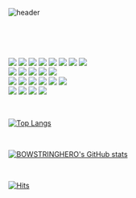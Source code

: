 <div>

![header](https://capsule-render.vercel.app/api?type=wave&color=auto&height=300&section=header&text=Focus%20On%20Your%20Target&fontSize=70)
<br/><br/><br/><br/><br/>

<img src="https://img.shields.io/badge/HTML5-E34F26"/> <img src="https://img.shields.io/badge/css3-1572B6"/>
<img src="https://img.shields.io/badge/Java-F7DF1E"/>
<img src="https://img.shields.io/badge/Python-3776AB"/>
<img src="https://img.shields.io/badge/Kotlin-7F52FF"/>
<img src="https://img.shields.io/badge/OracleDB-F80000"/> <img src="https://img.shields.io/badge/MySQL-4479A1"/> <img src="https://img.shields.io/badge/MariaDB-003545"/>
</br>
<img src="https://img.shields.io/badge/Docker-2496ED"/>
<img src="https://img.shields.io/badge/Firebase-FFCA28"/>
<img src="https://img.shields.io/badge/Spring_Boot-6DB33F"/>
<img src="https://img.shields.io/badge/Apache_Tomcat-F8DC75"/>
<img src="https://img.shields.io/badge/Anaconda-44A833"/>
</br>
<img src="https://img.shields.io/badge/Linux-FCC624"/>
<img src="https://img.shields.io/badge/Windows-0078D6"/>
<img src="https://img.shields.io/badge/iOS-000000"/>
<img src="https://img.shields.io/badge/VMware-607078"/>
<img src="https://img.shields.io/badge/CentOS-262577"/>
<img src="https://img.shields.io/badge/Ubuntu-E95420"/>
</br>
<img src="https://img.shields.io/badge/VSCode-007ACC"/>
<img src="https://img.shields.io/badge/Eclipse_IDE-2C2255"/>
<img src="https://img.shields.io/badge/IntelliJ_IDEA-000000"/>
<img src="https://img.shields.io/badge/Android_Studio-3DDC84"/>

</br>

[![Top Langs](https://github-readme-stats.vercel.app/api/top-langs/?username=BOWSTRINGHERO&layout=compact)](https://github.com/BOWSTRINGHERO)

</br>

[![BOWSTRINGHERO's GitHub stats](https://github-readme-stats.vercel.app/api?username=BOWSTRINGHERO)](https://github.com/BOWSTRINGHERO/github-readme-stats)

</br>

[![Hits](https://hits.seeyoufarm.com/api/count/incr/badge.svg?url=https%3A%2F%2Fgithub.com%2FBOWSTRINGHERO%2Fhit-counter&count_bg=%2379C83D&title_bg=%23555555&icon=&icon_color=%23E7E7E7&title=hits&edge_flat=false)](https://hits.seeyoufarm.com)

</div>
